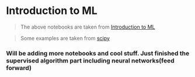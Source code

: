 # Introduction to ML

> The above notebooks are taken from [Introduction to ML](https://www.oreilly.com/library/view/introduction-to-machine/9781449369880/)

> Some examples are taken from [scipy](https://scikit-learn.org/stable/)

### Will be adding more notebooks and cool stuff. Just finished the supervised algorithm part including neural networks(feed forward)

